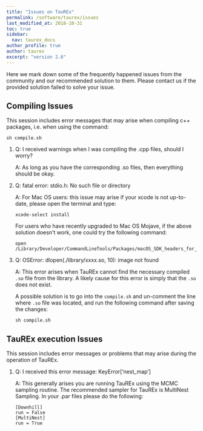 ```yaml
---
title: "Issues on TauREx"
permalink: /software/taurex/issues
last_modified_at: 2018-10-31
toc: true
sidebar:
  nav: taurex_docs
author_profile: true
author: taurex
excerpt: "version 2.6"
---
```


Here we mark down some of the frequently happened issues from the community and our recommended solution to them. Please contact us if the provided solution failed to solve your issue.

## Compiling Issues

This session includes error messages that may arise when compiling c++ packages, i.e. when using the command:
```
sh compile.sh
```

1. Q: I received warnings when I was compiling the .cpp files, should I worry?
   
   A: As long as you have the corresponding .so files, then everything should be okay.


2. Q: fatal error: stdio.h: No such file or directory

   A: For Mac OS users: this issue may arise if your xcode is not up-to-date, please open the terminal and type:
   ```
   xcode-select install
   ```
   For users who have recently upgraded to Mac OS Mojave, if the above solution doesn't work, one could try the following command:
   ```
   open /Library/Developer/CommandLineTools/Packages/macOS_SDK_headers_for_macOS_10.14.pkg
   ```
3. Q: OSError: dlopen(./library/xxxx.so, 10): image not found

   A: This error arises when TauREx cannot find the necessary compiled `.so` file from the library. A likely cause for this error is simply that the `.so` does not exist. 
   
   A possible solution is to go into the `compile.sh` and un-comment the line where `.so` file was located, and run the following command after saving the changes:
   
   ```sh compile.sh```
   
## TauREx execution Issues

This session includes error messages or problems that may arise during the operation of TauREx.

1. Q: I received this error message: KeyError[‘nest_map’]
   
   A: This generally arises you are running TauREx using the MCMC sampling routine. The recommended sampler for TauREx is MultiNest Sampling. In your .par files please do the following:
   ```
   [Downhill]
   run = False
   [MultiNest]
   run = True
   ```